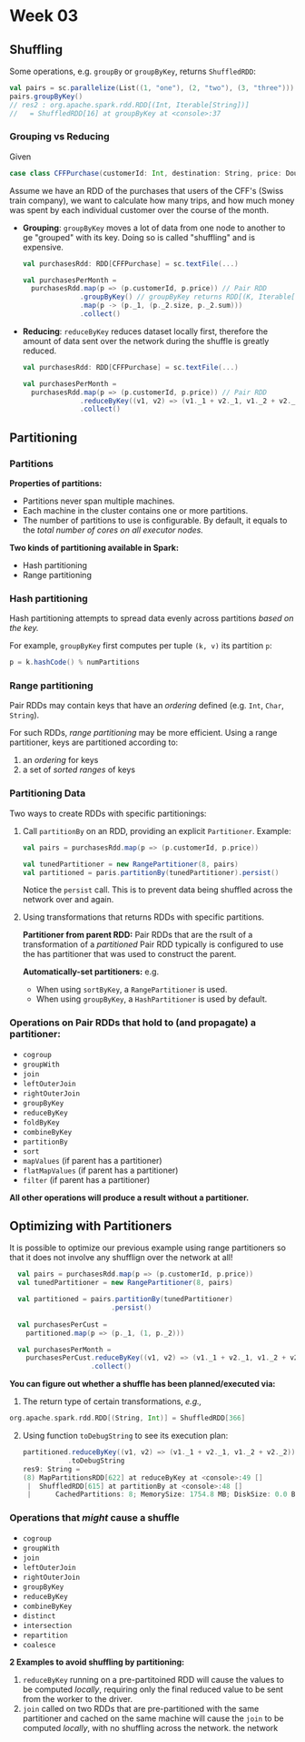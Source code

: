 # Week 03

## Shuffling

Some operations, e.g. `groupBy` or `groupByKey`, returns `ShuffledRDD`:

```scala
val pairs = sc.parallelize(List((1, "one"), (2, "two"), (3, "three")))
pairs.groupByKey()
// res2 : org.apache.spark.rdd.RDD[(Int, Iterable[String])]
//   = ShuffledRDD[16] at groupByKey at <console>:37
```

### Grouping vs Reducing

Given

```scala
case class CFFPurchase(customerId: Int, destination: String, price: Double)
```

Assume we have an RDD of the purchases that users of the CFF's (Swiss train
company), we want to calculate how many trips, and how much money was spent by
each individual customer over the course of the month.

- **Grouping**: `groupByKey` moves a lot of data from one node to another to
  ge "grouped" with its key. Doing so is called "shuffling" and is expensive.

  ```scala
  val purchasesRdd: RDD[CFFPurchase] = sc.textFile(...)

  val purchasesPerMonth =
    purchasesRdd.map(p => (p.customerId, p.price)) // Pair RDD
                .groupByKey() // groupByKey returns RDD[(K, Iterable[V])]
                .map(p -> (p._1, (p._2.size, p._2.sum)))
                .collect()
  ```

- **Reducing**: `reduceByKey` reduces dataset locally first, therefore the
  amount of data sent over the network during the shuffle is greatly reduced.

  ```scala
  val purchasesRdd: RDD[CFFPurchase] = sc.textFile(...)

  val purchasesPerMonth =
    purchasesRdd.map(p => (p.customerId, p.price)) // Pair RDD
                .reduceByKey((v1, v2) => (v1._1 + v2._1, v1._2 + v2._2))
                .collect()
  ```

## Partitioning

### Partitions

**Properties of partitions:**
- Partitions never span multiple machines.
- Each machine in the cluster contains one or more partitions.
- The number of partitions to use is configurable. By default, it equals to
  the _total number of cores on all executor nodes._

**Two kinds of partitioning available in Spark:**
- Hash partitioning
- Range partitioning

###  Hash partitioning

Hash partitioning attempts to spread data evenly across partitions _based on
the key._

For example, `groupByKey` first computes per tuple `(k, v)` its partition `p`:

```scala
p = k.hashCode() % numPartitions
```

### Range partitioning

Pair RDDs may contain keys that have an _ordering_ defined (e.g. `Int`,
`Char`, `String`).

For such RDDs, _range partitioning_ may be more efficient. Using a range
partitioner, keys are partitioned according to:
1. an _ordering_ for keys
2. a set of _sorted ranges_ of keys

### Partitioning Data

Two ways to create RDDs with specific partitionings:

1. Call `partitionBy` on an RDD, providing an explicit `Partitioner`.
   Example:
   
   ```scala
   val pairs = purchasesRdd.map(p => (p.customerId, p.price))

   val tunedPartitioner = new RangePartitioner(8, pairs)
   val partitioned = paris.partitionBy(tunedPartitioner).persist()
   ```
   
   Notice the `persist` call. This is to prevent data being shuffled across
   the network over and again.
2. Using transformations that returns RDDs with specific partitions.

   **Partitioner from parent RDD:**
   Pair RDDs that are the rsult of a transformation of a _partitioned_ Pair
   RDD typically is configured to use the has partitioner that was used to
   construct the parent.

   **Automatically-set partitioners:**
   e.g.
   - When using `sortByKey`, a `RangePartitioner` is used.
   - When using `groupByKey`, a `HashPartitioner` is used by default.

### Operations on Pair RDDs that hold to (and propagate) a partitioner:

- `cogroup`
- `groupWith`
- `join`
- `leftOuterJoin`
- `rightOuterJoin`
- `groupByKey`
- `reduceByKey`
- `foldByKey`
- `combineByKey`
- `partitionBy`
- `sort`
- `mapValues` (if parent has a partitioner)
- `flatMapValues` (if parent has a partitioner)
- `filter` (if parent has a partitioner)

**All other operations will produce a result without a partitioner.**

## Optimizing with Partitioners

It is possible to optimize our previous example using range partitioners so
that it does not involve any shufflign over the network at all!

```scala
  val pairs = purchasesRdd.map(p => (p.customerId, p.price))
  val tunedPartitioner = new RangePartitioner(8, pairs)

  val partitioned = pairs.partitionBy(tunedPartitioner)
                         .persist()
                         
  val purchasesPerCust =
    partitioned.map(p => (p._1, (1, p._2)))

  val purchasesPerMonth =
    purchasesPerCust.reduceByKey((v1, v2) => (v1._1 + v2._1, v1._2 + v2._2))
                    .collect()
```

**You can figure out whether a shuffle has been planned/executed via:**
1. The return type of certain transformations, _e.g.,_

  ```scala
  org.apache.spark.rdd.RDD[(String, Int)] = ShuffledRDD[366]
  ```

2. Using function `toDebugString` to see its execution plan:

   ```scala
   partitioned.reduceByKey((v1, v2) => (v1._1 + v2._1, v1._2 + v2._2))
              .toDebugString
   res9: String =
   (8) MapPartitionsRDD[622] at reduceByKey at <console>:49 []
    |  ShuffledRDD[615] at partitionBy at <console>:48 []
    |      CachedPartitions: 8; MemorySize: 1754.8 MB; DiskSize: 0.0 B
   ```

### Operations that _might_ cause a shuffle

- `cogroup`
- `groupWith`
- `join`
- `leftOuterJoin`
- `rightOuterJoin`
- `groupByKey`
- `reduceByKey`
- `combineByKey`
- `distinct`
- `intersection`
- `repartition`
- `coalesce`

**2 Examples to avoid shuffling by partitioning:**
1. `reduceByKey` running on a pre-partitoined RDD will cause the values to be
   computed _locally_, requiring only the final reduced value to be sent from
   the worker to the driver.
2. `join` called on two RDDs that are pre-partitioned with the same
   partitioner and cached on the same machine will cause the `join` to be
   computed _locally_, with no shuffling across the network.
   the network
